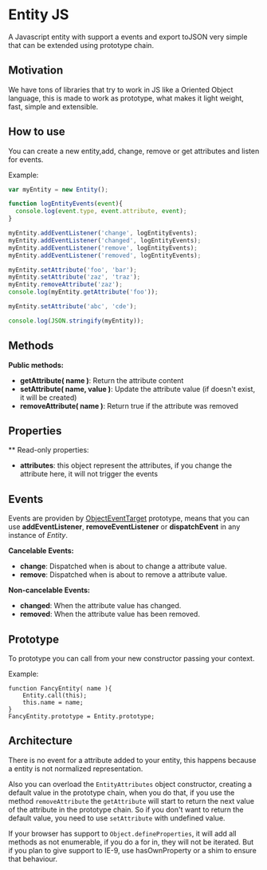 Entity JS
=========

A Javascript entity with support a events and export toJSON very simple that can be extended using prototype chain.

Motivation
----------

We have tons of libraries that try to work in JS like a Oriented Object language, this is made to work as prototype, what makes it light weight, fast, simple and extensible.

How to use
----------

You can create a new entity,add, change, remove or get attributes and listen for events.

Example:

```Javascript
var myEntity = new Entity();

function logEntityEvents(event){
  console.log(event.type, event.attribute, event);
}

myEntity.addEventListener('change', logEntityEvents);
myEntity.addEventListener('changed', logEntityEvents);
myEntity.addEventListener('remove', logEntityEvents);
myEntity.addEventListener('removed', logEntityEvents);

myEntity.setAttribute('foo', 'bar');
myEntity.setAttribute('zaz', 'traz');
myEntity.removeAttribute('zaz');
console.log(myEntity.getAttribute('foo'));

myEntity.setAttribute('abc', 'cde');

console.log(JSON.stringify(myEntity));
```

Methods
-------

**Public methods:**

* **getAttribute( name )**: Return the attribute content
* **setAttribute( name, value )**: Update the attribute value (if doesn't exist, it will be created)
* **removeAttribute( name )**: Return true if the attribute was removed

Properties
----------

** Read-only properties:

* **attributes**: this object represent the attributes, if you change the attribute here, it will not trigger the events

Events
------

Events are providen by [ObjectEventTarget](https://github.com/gartz/ObjectEventTarget) prototype, means that you can use **addEventListener**, **removeEventListener** or **dispatchEvent** in any instance of *Entity*.

**Cancelable Events:**

* **change**: Dispatched when is about to change a attribute value.
* **remove**: Dispatched when is about to remove a attribute value.

**Non-cancelable Events:**

* **changed**: When the attribute value has changed.
* **removed**: When the attribute value has been removed.

Prototype
---------

To prototype you can call from your new constructor passing your context.

Example:
```
function FancyEntity( name ){
    Entity.call(this);
    this.name = name;
}
FancyEntity.prototype = Entity.prototype;
```

Architecture
------------

There is no event for a attribute added to your entity, this happens because a entity is not normalized representation.

Also you can overload the `EntityAttributes` object constructor, creating a default value in the prototype chain, when you do that, if you use the method `removeAttribute` the `getAttribute` will start to return the next value of the attribute in the prototype chain. So if you don't want to return the default value, you need to use `setAttribute` with undefined value.

If your browser has support to `Object.defineProperties`, it will add all methods as not enumerable, if you do a for in, they will not be iterated. But if you plan to give support to IE-9, use hasOwnProperty or a shim to ensure that behaviour.
